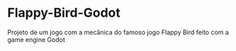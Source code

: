 # Flappy-Bird-Godot
Projeto de um jogo com a mecânica do famoso jogo Flappy Bird feito com a game engine Godot
